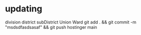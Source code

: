 # updating
division
district
subDistrict
Union
Ward
git add . && git commit -m "msdsdfasdsasaf" && git push hostinger main